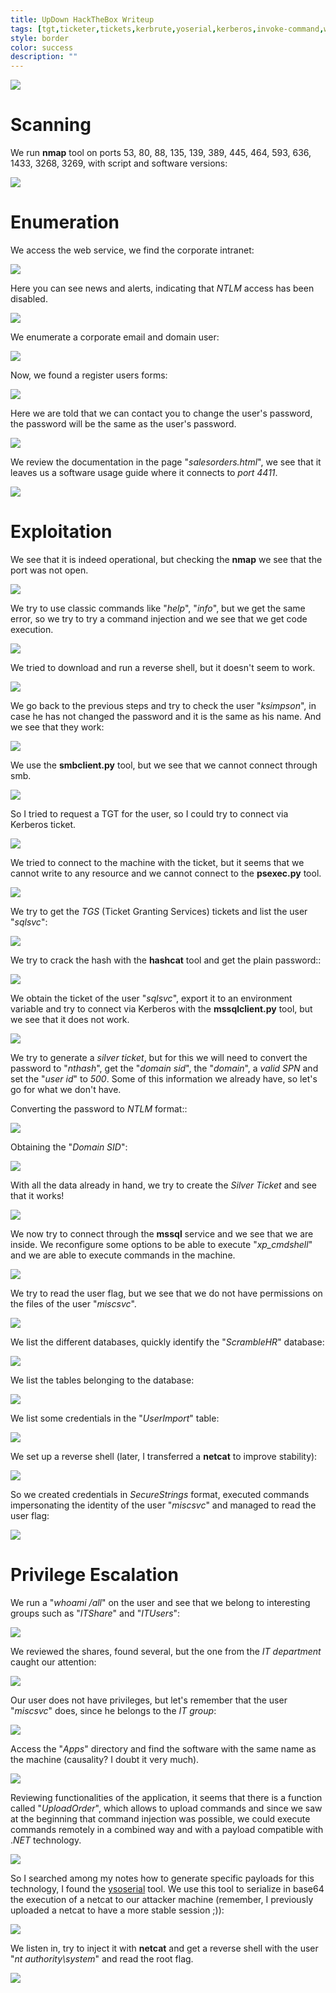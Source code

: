 ```yaml
---
title: UpDown HackTheBox Writeup
tags: [tgt,ticketer,tickets,kerbrute,yoserial,kerberos,invoke-command,windows,mssql-client,serialization,writeup,hackthebox,psexec,silver-ticket,command-injection,mssql]
style: border
color: success
description: ""
---
```


[![](https://blogger.googleusercontent.com/img/a/AVvXsEgPbcK1vhyX_GGTpGHFFWgCpeMPHhxwEZT8Jy5S6GzU3aadonr6cgi20dfUQepcIToP57nXXSzd8Gsm9T2HUJgM91CMDz-Lrs2c42th5X7D-jMVu8DYftKg6jwu7KF_qzkFpgET9z-7QSR3DgaXurRnhf4xEZJQ8_JpuOWDxBIBxT82oGSCyKodLfh1jA=w640-h483)](https://blogger.googleusercontent.com/img/a/AVvXsEgPbcK1vhyX_GGTpGHFFWgCpeMPHhxwEZT8Jy5S6GzU3aadonr6cgi20dfUQepcIToP57nXXSzd8Gsm9T2HUJgM91CMDz-Lrs2c42th5X7D-jMVu8DYftKg6jwu7KF_qzkFpgET9z-7QSR3DgaXurRnhf4xEZJQ8_JpuOWDxBIBxT82oGSCyKodLfh1jA)

  

Scanning
========

We run **nmap** tool on ports 53, 80, 88, 135, 139, 389, 445, 464, 593, 636, 1433, 3268, 3269, with script and software versions:

[![](https://blogger.googleusercontent.com/img/a/AVvXsEiVYgUraz700E5sjebLmZkmRP29gWg0yoaBufzg2TzkblTTBAD-Bn9VAYBCMEwVUjsu_5psF0oWmvEkwqzHvS0P8zz4Hh6yF9din_vEP-z97wuescowIe7VT9qgtXgiNTUBegKSoA3dNo9tPSIHh6awNk49UK5n5dzL3SVrg9Vei-stzjzmgs6RLAdkeg=w613-h640)](https://blogger.googleusercontent.com/img/a/AVvXsEiVYgUraz700E5sjebLmZkmRP29gWg0yoaBufzg2TzkblTTBAD-Bn9VAYBCMEwVUjsu_5psF0oWmvEkwqzHvS0P8zz4Hh6yF9din_vEP-z97wuescowIe7VT9qgtXgiNTUBegKSoA3dNo9tPSIHh6awNk49UK5n5dzL3SVrg9Vei-stzjzmgs6RLAdkeg)

  

Enumeration
===========

We access the web service, we find the corporate intranet:

[![](https://blogger.googleusercontent.com/img/a/AVvXsEhTqw81LPHEOSWh23StKojYX4va9h_MGxDx7PC-oJ5CUVIf0irG0s02_KNRWqIcaONYSaGNjoFlIWwvJbd_2DGieA0ew7QLE5xTwj7UfBz-2AKsrpbQNRFttpo1Q6bFa16xSlaFjhpldgzxbtcjvDw1dozrVdcAtBPN-eaf8kPvBM81sjS-RM13rIqkUQ=w640-h600)](https://blogger.googleusercontent.com/img/a/AVvXsEhTqw81LPHEOSWh23StKojYX4va9h_MGxDx7PC-oJ5CUVIf0irG0s02_KNRWqIcaONYSaGNjoFlIWwvJbd_2DGieA0ew7QLE5xTwj7UfBz-2AKsrpbQNRFttpo1Q6bFa16xSlaFjhpldgzxbtcjvDw1dozrVdcAtBPN-eaf8kPvBM81sjS-RM13rIqkUQ)

  
Here you can see news and alerts, indicating that _NTLM_ access has been disabled.

[![](https://blogger.googleusercontent.com/img/a/AVvXsEgggknLRaeCZnkepl_OSMWXTInuXcGxBwTkdbfQNo8QwahHB56RR0gnOtlzMATrGoPmkEAMqFKK906hHL9BUf-yXqi5Dp8rGXRANNNGOMJRSLKHYRlY6r_6N29Mzy2-5zxGZGA6v9QA7K9_HPq3cqDHxg2ooUJQZUCdB4aFYrk0xoKJtIzjcVbM_50R_Q=w640-h614)](https://blogger.googleusercontent.com/img/a/AVvXsEgggknLRaeCZnkepl_OSMWXTInuXcGxBwTkdbfQNo8QwahHB56RR0gnOtlzMATrGoPmkEAMqFKK906hHL9BUf-yXqi5Dp8rGXRANNNGOMJRSLKHYRlY6r_6N29Mzy2-5zxGZGA6v9QA7K9_HPq3cqDHxg2ooUJQZUCdB4aFYrk0xoKJtIzjcVbM_50R_Q)

  

We enumerate a corporate email and domain user:  
  

[![](https://blogger.googleusercontent.com/img/a/AVvXsEgXcS56vR_0wjnh6ATBfuiX8Kag6w1asKc2hUzIl3o06jKtB-7vxfBkdrHFrdWWvwjgSI5T-Q8tg5O66sqtNYyDMxuDBVlZmiASB0Y1uCCgI8Ql1qCXK0y7M4s6jqkHtsSdgq165duPxhHEQ5ShUZgyaQPOCvabxyg-AXNLm0jkcYiTB3g7pPgWm3yeew=w600-h640)](https://blogger.googleusercontent.com/img/a/AVvXsEgXcS56vR_0wjnh6ATBfuiX8Kag6w1asKc2hUzIl3o06jKtB-7vxfBkdrHFrdWWvwjgSI5T-Q8tg5O66sqtNYyDMxuDBVlZmiASB0Y1uCCgI8Ql1qCXK0y7M4s6jqkHtsSdgq165duPxhHEQ5ShUZgyaQPOCvabxyg-AXNLm0jkcYiTB3g7pPgWm3yeew)

  

Now, we found a register users forms:

[![](https://blogger.googleusercontent.com/img/a/AVvXsEiYk1DdCFfOB5WUtv6tfgkFkmwENjq8TlgdUtK76F68EWvSdgWR5KieSGkGncSFpI4CmqVW04pD2gt2yCy__D1wKFAiDCdwFp1gx_-IXvez7Lb6Xq5yJfEarFy0yeVu1j78SHo4jEGqB-EfsRebH-6EhiQHl9ImhOenM_QClASx3iZTWFZi2SKIGHDBZg=w515-h640)](https://blogger.googleusercontent.com/img/a/AVvXsEiYk1DdCFfOB5WUtv6tfgkFkmwENjq8TlgdUtK76F68EWvSdgWR5KieSGkGncSFpI4CmqVW04pD2gt2yCy__D1wKFAiDCdwFp1gx_-IXvez7Lb6Xq5yJfEarFy0yeVu1j78SHo4jEGqB-EfsRebH-6EhiQHl9ImhOenM_QClASx3iZTWFZi2SKIGHDBZg)

  

Here we are told that we can contact you to change the user's password, the password will be the same as the user's password.

  

[![](https://blogger.googleusercontent.com/img/a/AVvXsEhDS7pIsdF4LsWFljBQO8QGmozRkQ9n8cIvCGF6edIVsBvxpQCim_fWis1h2P58eievMvdYdHrQeqdxsfOhYhNd2GwZmWb_ZcAkEwyNvPotJvPXfv-xhBJOCMs7ijA2bHcZRyE8CpGmemgb9D-5URmbxCljopsQ-4uOJqn6KueRKYdscZOCcYX6Bb9Tag=w640-h332)](https://blogger.googleusercontent.com/img/a/AVvXsEhDS7pIsdF4LsWFljBQO8QGmozRkQ9n8cIvCGF6edIVsBvxpQCim_fWis1h2P58eievMvdYdHrQeqdxsfOhYhNd2GwZmWb_ZcAkEwyNvPotJvPXfv-xhBJOCMs7ijA2bHcZRyE8CpGmemgb9D-5URmbxCljopsQ-4uOJqn6KueRKYdscZOCcYX6Bb9Tag)

  
We review the documentation in the page "_salesorders.html_", we see that it leaves us a software usage guide where it connects to _port 4411_.

[![](https://blogger.googleusercontent.com/img/a/AVvXsEi_lU5oZWHbP3Cv3XzERovWcLUcoFMrGHuzbJJ2eGXEPvxB5nmS_JgQPGMYE3KT7inbmLhOfvcRSs2q8YlXbeWz6Tjqnso__1LgmXWCLboHjFmtgcCZNYnM_esDS2JzYefyot_WywWOMfdNyZn7yv7rAux9dxJcjjv28QKY4svvtXkTlRd_Yby59ppeQA=w493-h640)](https://blogger.googleusercontent.com/img/a/AVvXsEi_lU5oZWHbP3Cv3XzERovWcLUcoFMrGHuzbJJ2eGXEPvxB5nmS_JgQPGMYE3KT7inbmLhOfvcRSs2q8YlXbeWz6Tjqnso__1LgmXWCLboHjFmtgcCZNYnM_esDS2JzYefyot_WywWOMfdNyZn7yv7rAux9dxJcjjv28QKY4svvtXkTlRd_Yby59ppeQA)

  

Exploitation
============

We see that it is indeed operational, but checking the **nmap** we see that the port was not open.

[![](https://blogger.googleusercontent.com/img/a/AVvXsEhTYYK-Q5Yyp0GalJIC--8P6hBTm1FPtWmfJMJnaGHzaaeviR4CV4kDUmRlIoldkMuYqpTrKpKzKU68cRnUNAtDoYYI702c6ysfU16j63uLtvs2c7teshhwIAE77cIMAHNzS3b5Epkl5ESyOH-HW25eFH4yZJsTHkYvbR21CB2c6AN5g6YjmvPe-6RHtA=w400-h198)](https://blogger.googleusercontent.com/img/a/AVvXsEhTYYK-Q5Yyp0GalJIC--8P6hBTm1FPtWmfJMJnaGHzaaeviR4CV4kDUmRlIoldkMuYqpTrKpKzKU68cRnUNAtDoYYI702c6ysfU16j63uLtvs2c7teshhwIAE77cIMAHNzS3b5Epkl5ESyOH-HW25eFH4yZJsTHkYvbR21CB2c6AN5g6YjmvPe-6RHtA)

  

We try to use classic commands like "_help_", "_info_", but we get the same error, so we try to try a command injection and we see that we get code execution.

  

[![](https://blogger.googleusercontent.com/img/a/AVvXsEj53-8OBWpxFlBZrigISwM8uO0TktAc-3ur0INFyZOWpW4Nvx-ncERhX3Y1NRk2SCHCPKHLdRRAAv5zzHntefxripe_vhIYBeaDaPgaBQibjon7u1JldoV9rveFekbb_UXksjUdfI64zcsV1e7DteEHmRf0UtQvqtbh0QsAl2Oyr9TFZlwzALhWFvlIVQ=w640-h248)](https://blogger.googleusercontent.com/img/a/AVvXsEj53-8OBWpxFlBZrigISwM8uO0TktAc-3ur0INFyZOWpW4Nvx-ncERhX3Y1NRk2SCHCPKHLdRRAAv5zzHntefxripe_vhIYBeaDaPgaBQibjon7u1JldoV9rveFekbb_UXksjUdfI64zcsV1e7DteEHmRf0UtQvqtbh0QsAl2Oyr9TFZlwzALhWFvlIVQ)

  

We tried to download and run a reverse shell, but it doesn't seem to work. 

  

[![](https://blogger.googleusercontent.com/img/a/AVvXsEga_TRsBFVd8OBSWo33vmBFzbSw7HQS40M4HxBwP-xqqceXfrhBN0nUfbS4jcAj36dF4NKy_Pg4G7tsSgTDxBftd7Rc2KtFJd-tDdFFZH8rigY2MmFOfI1FXU4glERtARE2Tw5RdXUx6vV4zC4Vg2eDgkPSMZqH-eI7AWvvmZb1qKrcTX6pu4Qa7ouvqw=w608-h640)](https://blogger.googleusercontent.com/img/a/AVvXsEga_TRsBFVd8OBSWo33vmBFzbSw7HQS40M4HxBwP-xqqceXfrhBN0nUfbS4jcAj36dF4NKy_Pg4G7tsSgTDxBftd7Rc2KtFJd-tDdFFZH8rigY2MmFOfI1FXU4glERtARE2Tw5RdXUx6vV4zC4Vg2eDgkPSMZqH-eI7AWvvmZb1qKrcTX6pu4Qa7ouvqw)

  

We go back to the previous steps and try to check the user "_ksimpson_", in case he has not changed the password and it is the same as his name. And we see that they work:

  

[![](https://blogger.googleusercontent.com/img/a/AVvXsEjtHQBYn4Fwe8aDKiIv5ASXuN7ZvpEeyQ5mbH8DMdf-qVEXj1gwlYUZX7bGx5r9gyWsH-APLMCOHCH-s9B1HhOqJqmNybMctZzl_0F7NxKclzj_pnTqb8x2Gjl3W1YbtHBYilGt8Fo0WyIQhdga-SuVKIlG5IsKB80Teuwpk1YaT0NNdGy34eviYF9erw=w640-h250)](https://blogger.googleusercontent.com/img/a/AVvXsEjtHQBYn4Fwe8aDKiIv5ASXuN7ZvpEeyQ5mbH8DMdf-qVEXj1gwlYUZX7bGx5r9gyWsH-APLMCOHCH-s9B1HhOqJqmNybMctZzl_0F7NxKclzj_pnTqb8x2Gjl3W1YbtHBYilGt8Fo0WyIQhdga-SuVKIlG5IsKB80Teuwpk1YaT0NNdGy34eviYF9erw)

  
We use the **smbclient.py** tool, but we see that we cannot connect through smb.

[![](https://blogger.googleusercontent.com/img/a/AVvXsEhbTTY_G-F5Pq3uIBbu9wbUm8yQHA1BVJ0cIpyXHs8e2I1OdUf9JPLaZ-z73QF76F1WGCcWmA3bDYYipTZTyWpeG5aAmsVWa7TkYcJQpgpnMnVUEAE3xp5B-bqDV6kqQeXi7sQA0Fe-IMKF9TCknuxHlWFEx69N2fvWgJbLE_VfLB1olmItruHv5-gj3Q=w640-h108)](https://blogger.googleusercontent.com/img/a/AVvXsEhbTTY_G-F5Pq3uIBbu9wbUm8yQHA1BVJ0cIpyXHs8e2I1OdUf9JPLaZ-z73QF76F1WGCcWmA3bDYYipTZTyWpeG5aAmsVWa7TkYcJQpgpnMnVUEAE3xp5B-bqDV6kqQeXi7sQA0Fe-IMKF9TCknuxHlWFEx69N2fvWgJbLE_VfLB1olmItruHv5-gj3Q)

  
So I tried to request a TGT for the user, so I could try to connect via Kerberos ticket.

[![](https://blogger.googleusercontent.com/img/a/AVvXsEh2ToTnyi98Napnmo26whgyOPhQc3Q6SWNCQ1nYhbcIOGRgQzJdJ_eCwIhXHH2T6imYbmWlvObJD3Ve_aAikPMwU8UwcQ0kzXXh0oLx0h6CKB5_opJiYj6A4nOhSrsNI79vdwK9ttI2X4Sn7TG-ErQjybcaVARRW0iNLF-XD9aFe6Tcy5iCSdxOYF_uZg=w640-h138)](https://blogger.googleusercontent.com/img/a/AVvXsEh2ToTnyi98Napnmo26whgyOPhQc3Q6SWNCQ1nYhbcIOGRgQzJdJ_eCwIhXHH2T6imYbmWlvObJD3Ve_aAikPMwU8UwcQ0kzXXh0oLx0h6CKB5_opJiYj6A4nOhSrsNI79vdwK9ttI2X4Sn7TG-ErQjybcaVARRW0iNLF-XD9aFe6Tcy5iCSdxOYF_uZg)

  
We tried to connect to the machine with the ticket, but it seems that we cannot write to any resource and we cannot connect to the **psexec.py** tool.

[![](https://blogger.googleusercontent.com/img/a/AVvXsEix_-tj93LSjI1iyzDL7LNW_dRIhOVZ_KE5ZU4PrqHAqiHAqrC_KeRkv_oBh3x_HGiVwWvydPXRkRus0pKAd-qDpGXAHd3QKg3xCc7jbWoZhLc3uTtKD-ZBhkOqwycy2xDbQZiRYej3ljHZjYpOccOUqdn7rO1WIYuKo44YEIgqV7lqed3SLkQM9bmeUA=w640-h172)](https://blogger.googleusercontent.com/img/a/AVvXsEix_-tj93LSjI1iyzDL7LNW_dRIhOVZ_KE5ZU4PrqHAqiHAqrC_KeRkv_oBh3x_HGiVwWvydPXRkRus0pKAd-qDpGXAHd3QKg3xCc7jbWoZhLc3uTtKD-ZBhkOqwycy2xDbQZiRYej3ljHZjYpOccOUqdn7rO1WIYuKo44YEIgqV7lqed3SLkQM9bmeUA)

We try to get the _TGS_ (Ticket Granting Services) tickets and list the user "_sqlsvc_":

[![](https://blogger.googleusercontent.com/img/a/AVvXsEg3Yuxvftkh6Epznvota8ymQ7vDNuhc_bFzJ1IidF40kAAjbmx-l0kVQndIMIbKZMET2P2Ar0BvsSvG3Ux4LohY598M11Rcr5Rz-T91JYaPBhELsn3AlTqcgMkcI-mOT0K-BR50YTGvmT2TNny9ltFBKTl05llk30IecusWjFJvVvYMuBYtcIi57MSaGw=w640-h324)](https://blogger.googleusercontent.com/img/a/AVvXsEg3Yuxvftkh6Epznvota8ymQ7vDNuhc_bFzJ1IidF40kAAjbmx-l0kVQndIMIbKZMET2P2Ar0BvsSvG3Ux4LohY598M11Rcr5Rz-T91JYaPBhELsn3AlTqcgMkcI-mOT0K-BR50YTGvmT2TNny9ltFBKTl05llk30IecusWjFJvVvYMuBYtcIi57MSaGw)

  

We try to crack the hash with the **hashcat** tool and get the plain password::

  

[![](https://blogger.googleusercontent.com/img/a/AVvXsEhnpepl7pSEaM-O5SoRrM8Vj9iMylJX7noviWYH5Zfo_EydU8ER8W9bJ3z2-5LEwOEUJThNKqbfp3fILMJVsLNsovzhkv2lF9yS2eAKE0MYauACyU10jy7iwLpxjqp-RT-sDgKZQjWDaYkvusDQX-41IuYogpOclqmAw8e1AAAsGgtdnfs-3h8ZEbTfwA=w640-h324)](https://blogger.googleusercontent.com/img/a/AVvXsEhnpepl7pSEaM-O5SoRrM8Vj9iMylJX7noviWYH5Zfo_EydU8ER8W9bJ3z2-5LEwOEUJThNKqbfp3fILMJVsLNsovzhkv2lF9yS2eAKE0MYauACyU10jy7iwLpxjqp-RT-sDgKZQjWDaYkvusDQX-41IuYogpOclqmAw8e1AAAsGgtdnfs-3h8ZEbTfwA)

  

We obtain the ticket of the user "_sqlsvc_", export it to an environment variable and try to connect via Kerberos with the **mssqlclient.py** tool, but we see that it does not work.

  

[![](https://blogger.googleusercontent.com/img/a/AVvXsEjOeqAAzVgivb9eoGjZaALMvI_CI0FsjNYDhL-D384gT-V-pCyn1yeABDJ0IQj2l5F-CUy2gTlsaai02WjHPF38Ol_zzpVS3bQuUl9zgwoo9_nQ_o2-TcWzSDsf0QxsFb1Eyb4TKokH2nJBP_DYerTRtNQec1Zuu9TW_cqwbtRvfqqWPcvD1ewjimz8nw=w640-h164)](https://blogger.googleusercontent.com/img/a/AVvXsEjOeqAAzVgivb9eoGjZaALMvI_CI0FsjNYDhL-D384gT-V-pCyn1yeABDJ0IQj2l5F-CUy2gTlsaai02WjHPF38Ol_zzpVS3bQuUl9zgwoo9_nQ_o2-TcWzSDsf0QxsFb1Eyb4TKokH2nJBP_DYerTRtNQec1Zuu9TW_cqwbtRvfqqWPcvD1ewjimz8nw)

  

We try to generate a _silver ticket_, but for this we will need to convert the password to "_nthash_", get the "_domain sid_", the "_domain_", a _valid SPN_ and set the "_user id_" to _500_. Some of this information we already have, so let's go for what we don't have.

  

Converting the password to _NTLM_ format::

  

[![](https://blogger.googleusercontent.com/img/a/AVvXsEikfmGBCu74TP31vZaoNx1TI8sxBH3cEWyyZlSGIz4sOV-p9dVGb6p_vAiREtXR4Hx0EchJbyDU55E-mA3cOMZPclW_SbgF4lvlmz0H9E9m_557k2PlDPW47R2a14nI-OszBUeBGXG9LsBIiEr8jRX-vGA0OaVEQhH5DNV1Fek-9fyBZXBx8JrD3hs-QQ=w640-h280)](https://blogger.googleusercontent.com/img/a/AVvXsEikfmGBCu74TP31vZaoNx1TI8sxBH3cEWyyZlSGIz4sOV-p9dVGb6p_vAiREtXR4Hx0EchJbyDU55E-mA3cOMZPclW_SbgF4lvlmz0H9E9m_557k2PlDPW47R2a14nI-OszBUeBGXG9LsBIiEr8jRX-vGA0OaVEQhH5DNV1Fek-9fyBZXBx8JrD3hs-QQ)

  

Obtaining the "_Domain SID_":

  

[![](https://blogger.googleusercontent.com/img/a/AVvXsEiMWokyhuQ-NOh1Oe8tHS0YS3AIMteAh4h21QgQGxOPqHAdBP1FP8onDLW9Dc-vHxA9I0xMaxAB9hAXHLUfZuLSC_6kg1DrkTyt4cTE71QNqHiTQtktaVAFE9TvY7ldQGKJXMRHr3jWyX2QnuJ1N2xEv592eBSbi9hmbeuAeoK1bq3CkwODB8c9LlgyyA=w640-h70)](https://blogger.googleusercontent.com/img/a/AVvXsEiMWokyhuQ-NOh1Oe8tHS0YS3AIMteAh4h21QgQGxOPqHAdBP1FP8onDLW9Dc-vHxA9I0xMaxAB9hAXHLUfZuLSC_6kg1DrkTyt4cTE71QNqHiTQtktaVAFE9TvY7ldQGKJXMRHr3jWyX2QnuJ1N2xEv592eBSbi9hmbeuAeoK1bq3CkwODB8c9LlgyyA)

  
With all the data already in hand, we try to create the _Silver Ticket_ and see that it works!

  

[![](https://blogger.googleusercontent.com/img/a/AVvXsEhDmIX11wfHSr5VLq22TXsdXqXlgsQkyuU-lkPMNEa7iBJgowBl_MH-2otZGqcKnHeJl1fn0kS7Q9grlp5tkwAKqLYYTuKfTdCWBHx4m1-z2pW85russAXnqvBjijQLzMNazpbJQNUBQ1yyCcL6DmH5JAfu4wgXJGI3Ncc7hXmQW-V05FyLntT4kO1yCA=w640-h204)](https://blogger.googleusercontent.com/img/a/AVvXsEhDmIX11wfHSr5VLq22TXsdXqXlgsQkyuU-lkPMNEa7iBJgowBl_MH-2otZGqcKnHeJl1fn0kS7Q9grlp5tkwAKqLYYTuKfTdCWBHx4m1-z2pW85russAXnqvBjijQLzMNazpbJQNUBQ1yyCcL6DmH5JAfu4wgXJGI3Ncc7hXmQW-V05FyLntT4kO1yCA)

  
We now try to connect through the **mssql** service and we see that we are inside. We reconfigure some options to be able to execute "_xp\_cmdshell_" and we are able to execute commands in the machine.

  

[![](https://blogger.googleusercontent.com/img/a/AVvXsEi125FXRHw76Z_4sCC6BQ5S8e8k96AhzaB_p0PJpe4l0RYCP6K55TpRAWVrvv1qb1QFlCkU99xfWFnMI0dIuoXK9s7eYcAB-kVC9FeYKOrwKVgopk-fSiRU-pymk3-mJvQrNWOBlBSLibgrz4C6uUNwCX3JDy6dsuNudG5VD6N-h0kq8ooWXVU454cL9g=w640-h444)](https://blogger.googleusercontent.com/img/a/AVvXsEi125FXRHw76Z_4sCC6BQ5S8e8k96AhzaB_p0PJpe4l0RYCP6K55TpRAWVrvv1qb1QFlCkU99xfWFnMI0dIuoXK9s7eYcAB-kVC9FeYKOrwKVgopk-fSiRU-pymk3-mJvQrNWOBlBSLibgrz4C6uUNwCX3JDy6dsuNudG5VD6N-h0kq8ooWXVU454cL9g)

  
We try to read the user flag, but we see that we do not have permissions on the files of the user "_miscsvc_".

  

[![](https://blogger.googleusercontent.com/img/a/AVvXsEiWuU-wQMXWrgACyRwT60rzz0SxHS4nLVS5f35wq2gzNrQJ3A-9Z04qLpSbzyT-mGyH1dGmFq0NgzAo9uvYXRjPjfqRyc1azpJohS93wb-udKXfySQRHZRM5QCjs4sHRDeekETKFsnNJIOb19n0l3TlMiC_J3LqRcysactwOrb4QzRYpfHLYBPDKEVY5g=w400-h337)](https://blogger.googleusercontent.com/img/a/AVvXsEiWuU-wQMXWrgACyRwT60rzz0SxHS4nLVS5f35wq2gzNrQJ3A-9Z04qLpSbzyT-mGyH1dGmFq0NgzAo9uvYXRjPjfqRyc1azpJohS93wb-udKXfySQRHZRM5QCjs4sHRDeekETKFsnNJIOb19n0l3TlMiC_J3LqRcysactwOrb4QzRYpfHLYBPDKEVY5g)

  
We list the different databases, quickly identify the "_ScrambleHR_" database:

  

[![](https://blogger.googleusercontent.com/img/a/AVvXsEgPclq-cYa0cWJTun2bxL7NCCR6J22-di7ROq0xGfZLpUN7aH9JM-PNCozgX5JujHozSAwQ9_r2DFxBx16etAa5PVuI7XN4DnJBNPJlPFRueE74MSvpWJ4hTzBB3jSny1vYkVJoSOTy8QcexenFbhRzmtCWM6-XlsCfB-evD_g8s5UWSRu9x11v9GGwrA=w358-h400)](https://blogger.googleusercontent.com/img/a/AVvXsEgPclq-cYa0cWJTun2bxL7NCCR6J22-di7ROq0xGfZLpUN7aH9JM-PNCozgX5JujHozSAwQ9_r2DFxBx16etAa5PVuI7XN4DnJBNPJlPFRueE74MSvpWJ4hTzBB3jSny1vYkVJoSOTy8QcexenFbhRzmtCWM6-XlsCfB-evD_g8s5UWSRu9x11v9GGwrA)

  
  

We list the tables belonging to the database:

  

[![](https://blogger.googleusercontent.com/img/a/AVvXsEisTGxHasyoWGRCsivanMZtcYkjgw6DP-udcca6O-hGeT8DjPeOKA22PeE8UnMiFbGaxZKeyEwXXvRCLuPbCGWEj2-0wJ3OsTb1wI-CwesOwFpPHZ2bMHYEj4_IUugrjRrwiKd509_GlWosTaJ0jcJFV7sy0iC2bpIIteV5Oh7Z0wdKYwDfe9eFI6vfDQ=w400-h243)](https://blogger.googleusercontent.com/img/a/AVvXsEisTGxHasyoWGRCsivanMZtcYkjgw6DP-udcca6O-hGeT8DjPeOKA22PeE8UnMiFbGaxZKeyEwXXvRCLuPbCGWEj2-0wJ3OsTb1wI-CwesOwFpPHZ2bMHYEj4_IUugrjRrwiKd509_GlWosTaJ0jcJFV7sy0iC2bpIIteV5Oh7Z0wdKYwDfe9eFI6vfDQ)

  

We list some credentials in the "_UserImport_" table:

  

[![](https://blogger.googleusercontent.com/img/a/AVvXsEisi6JK-MNgAWLkNqly5p-m0ZwUrBpSUqbok8dJMNXpp8_CazE_qGQoQuGA-Sm0NGsIWi_dSv0IIBtLl6-mbT4h1xH5w0qjvMyi9Cr24jUEmQmHYdtW9OL_1uzcwytkVcvT7OmlJ_GbMZP4hmVMqBzmP7SYE76cVkPGu_2Qro3OOc6T-eU9fJuS3FRT8A=w640-h98)](https://blogger.googleusercontent.com/img/a/AVvXsEisi6JK-MNgAWLkNqly5p-m0ZwUrBpSUqbok8dJMNXpp8_CazE_qGQoQuGA-Sm0NGsIWi_dSv0IIBtLl6-mbT4h1xH5w0qjvMyi9Cr24jUEmQmHYdtW9OL_1uzcwytkVcvT7OmlJ_GbMZP4hmVMqBzmP7SYE76cVkPGu_2Qro3OOc6T-eU9fJuS3FRT8A)

  
We set up a reverse shell (later, I transferred a **netcat** to improve stability):

  

[![](https://blogger.googleusercontent.com/img/a/AVvXsEhnzzpMuXvkhYoxsCoRLgHh0-H4eUjXTGBB6WEV9ST1lH25hFGj9ID4WXesuDgHfmIhZQ52TLBnEFes1VuLYNJmDobHT3Jd9jxUmvrS6WN-gGNZlYvQNQeo6z9UJjS6cTAYC4TRTTlnwyt4qpaupiYEk0BGTFbHb_hq0JyuiI-8i4lq7XNBHkT3XkXF9g=w640-h112)](https://blogger.googleusercontent.com/img/a/AVvXsEhnzzpMuXvkhYoxsCoRLgHh0-H4eUjXTGBB6WEV9ST1lH25hFGj9ID4WXesuDgHfmIhZQ52TLBnEFes1VuLYNJmDobHT3Jd9jxUmvrS6WN-gGNZlYvQNQeo6z9UJjS6cTAYC4TRTTlnwyt4qpaupiYEk0BGTFbHb_hq0JyuiI-8i4lq7XNBHkT3XkXF9g)

  

So we created credentials in _SecureStrings_ format, executed commands impersonating the identity of the user "_miscsvc_" and managed to read the user flag:

  

[![](https://blogger.googleusercontent.com/img/a/AVvXsEgp2QDauMIeYLNUpVjll4nASRxrfPjWkofR7U0Fp04wa8Ut6b3Tx8IdMUt2WK4EFCrsILeVyJVtqslnnr2jMrFgRMVVsccrcg9IS1UGcOozZF8r-EXdJICaBrZnez0XUwhpM6UVpFXC7kWK71eMFrVc4hTL_jimqtZBV--uIFQDIKA4aWxX0inQbII-zw=w640-h128)](https://blogger.googleusercontent.com/img/a/AVvXsEgp2QDauMIeYLNUpVjll4nASRxrfPjWkofR7U0Fp04wa8Ut6b3Tx8IdMUt2WK4EFCrsILeVyJVtqslnnr2jMrFgRMVVsccrcg9IS1UGcOozZF8r-EXdJICaBrZnez0XUwhpM6UVpFXC7kWK71eMFrVc4hTL_jimqtZBV--uIFQDIKA4aWxX0inQbII-zw)

  

Privilege Escalation
====================

We run a "_whoami /all_" on the user and see that we belong to interesting groups such as "_ITShare_" and "_ITUsers_":

  

[![](https://blogger.googleusercontent.com/img/a/AVvXsEhJjaeAwI1rC1go5JsE98z_zkqw21FbgJh-Fs8bHidvCFPEBEdbIhoZ7fXlSYtSJBpDnxWqYSDw5SwoOH6ldxbecKUDxhXMkK3c9MQ0vYVveCecOvlruWSWL6258J-S0O4wgH7Rj20wGt67lt-qFq_f_Xmcv45WW-ixBSjRQU5B6a4Q0RJOyDOW19h-rw=w637-h640)](https://blogger.googleusercontent.com/img/a/AVvXsEhJjaeAwI1rC1go5JsE98z_zkqw21FbgJh-Fs8bHidvCFPEBEdbIhoZ7fXlSYtSJBpDnxWqYSDw5SwoOH6ldxbecKUDxhXMkK3c9MQ0vYVveCecOvlruWSWL6258J-S0O4wgH7Rj20wGt67lt-qFq_f_Xmcv45WW-ixBSjRQU5B6a4Q0RJOyDOW19h-rw)

  

We reviewed the shares, found several, but the one from the _IT department_ caught our attention:

  

[![](https://blogger.googleusercontent.com/img/a/AVvXsEjs4vKvhxXTxFFJNv8iJgVppOPX5VTlHbPN8K4X4XD3pvcBww82JPEK8dgyT04257GJ3iUG2Ey1WLEvZFSqArHu47j7j2OAus0BBJMgVgmPfDDZuL15xvKGoBt5952d8A9OrHo7ex53t43_C4NSn5S9MyhzQG5qy0RIBGqjHxDvGc74h3r4EA3sGiEGGg=w400-h216)](https://blogger.googleusercontent.com/img/a/AVvXsEjs4vKvhxXTxFFJNv8iJgVppOPX5VTlHbPN8K4X4XD3pvcBww82JPEK8dgyT04257GJ3iUG2Ey1WLEvZFSqArHu47j7j2OAus0BBJMgVgmPfDDZuL15xvKGoBt5952d8A9OrHo7ex53t43_C4NSn5S9MyhzQG5qy0RIBGqjHxDvGc74h3r4EA3sGiEGGg)

  
Our user does not have privileges, but let's remember that the user "_miscsvc_" does, since he belongs to the _IT group_:

  

[![](https://blogger.googleusercontent.com/img/a/AVvXsEhtpqjdLaFzHfdfW5OEpowWVDPs8IfV7b2CQb3O5SGzs1HV6E2GAnqg8-DP05fiA3fbyhbZ-Rq90KiPGSAsZ7VWGukwyAIHr8ahYxrBPY4g4jJXab1iymjlf-I-Ap64y8MsVSTbgIriHnvtY_zz6JrmS21ko4SSMwvzcLjebI-yUzkX-s6KKrosmt_dLQ=w640-h213)](https://blogger.googleusercontent.com/img/a/AVvXsEhtpqjdLaFzHfdfW5OEpowWVDPs8IfV7b2CQb3O5SGzs1HV6E2GAnqg8-DP05fiA3fbyhbZ-Rq90KiPGSAsZ7VWGukwyAIHr8ahYxrBPY4g4jJXab1iymjlf-I-Ap64y8MsVSTbgIriHnvtY_zz6JrmS21ko4SSMwvzcLjebI-yUzkX-s6KKrosmt_dLQ)

  

Access the "_Apps_" directory and find the software with the same name as the machine (causality? I doubt it very much).

  

[![](https://blogger.googleusercontent.com/img/a/AVvXsEgCaAjrHBa9Y6-eaUCloRs0tZYG08G9OWgsibsuJoBwVTRnsdvatgvKkbF8iw_wUTi8UqyQmx3Aks0KW0zt6hKuNpLuPi9xGDDyeu48fKkCfl5TuShMdhynXjwQ2vb0BuPCLMpvEjjHdJkvRzDPqfOaz9XgQDPMCKOqUx2I2hMeIgMeSL5hIwA3LTzHfQ=w640-h184)](https://blogger.googleusercontent.com/img/a/AVvXsEgCaAjrHBa9Y6-eaUCloRs0tZYG08G9OWgsibsuJoBwVTRnsdvatgvKkbF8iw_wUTi8UqyQmx3Aks0KW0zt6hKuNpLuPi9xGDDyeu48fKkCfl5TuShMdhynXjwQ2vb0BuPCLMpvEjjHdJkvRzDPqfOaz9XgQDPMCKOqUx2I2hMeIgMeSL5hIwA3LTzHfQ)

  
Reviewing functionalities of the application, it seems that there is a function called "_UploadOrder_", which allows to upload commands and since we saw at the beginning that command injection was possible, we could execute commands remotely in a combined way and with a payload compatible with ._NET_ technology. 

  

[![](https://blogger.googleusercontent.com/img/a/AVvXsEgIDMqn1fRFxDNxhGilz9nd74jCdoQQkV-NLKQQuYnhFLFOIL5AkF5KcgL8UzUVdZNx6j5xonF6WfpgefgbYYkBg838J-nY41Zzh-Zr3sW2YtO0KLyDzcuZYLOY-qr7TVF6fFLL9FZmCNRlGY2JGRr6wW4Js5tsbBssiHJRnBrPSOnNzJA2pr5rMRmAug=w640-h272)](https://blogger.googleusercontent.com/img/a/AVvXsEgIDMqn1fRFxDNxhGilz9nd74jCdoQQkV-NLKQQuYnhFLFOIL5AkF5KcgL8UzUVdZNx6j5xonF6WfpgefgbYYkBg838J-nY41Zzh-Zr3sW2YtO0KLyDzcuZYLOY-qr7TVF6fFLL9FZmCNRlGY2JGRr6wW4Js5tsbBssiHJRnBrPSOnNzJA2pr5rMRmAug)

  

So I searched among my notes how to generate specific payloads for this technology, I found the [ysoserial](https://github.com/pwntester/ysoserial.net) tool. We use this tool to serialize in base64 the execution of a netcat to our attacker machine (remember, I previously uploaded a netcat to have a more stable session ;)):

  

[![](https://blogger.googleusercontent.com/img/a/AVvXsEhnaowQZ5y2uvVGjCYiG3bvuxIf8M_-61Ygl7TJkehfqWiRhhtN3pTxbZRoXKWquDQLCZ27jmr3VoVD-XOD-mUCKGl0cOGG48x7PRrs96p53xLhYJqtqcTJpt4ieSBInuHhqx3lNVIBgi-Qd8SUg80TIld7dHLcDJyIxGHZscGR5w96wUmpTvZ0aV9gcQ=w640-h142)](https://blogger.googleusercontent.com/img/a/AVvXsEhnaowQZ5y2uvVGjCYiG3bvuxIf8M_-61Ygl7TJkehfqWiRhhtN3pTxbZRoXKWquDQLCZ27jmr3VoVD-XOD-mUCKGl0cOGG48x7PRrs96p53xLhYJqtqcTJpt4ieSBInuHhqx3lNVIBgi-Qd8SUg80TIld7dHLcDJyIxGHZscGR5w96wUmpTvZ0aV9gcQ)

  

We listen in, try to inject it with **netcat** and get a reverse shell with the user "_nt authority\\system_" and read the root flag.

  

[![](https://blogger.googleusercontent.com/img/a/AVvXsEjYIz-Exr6r6BpvEJxGn4-jk7gnOfqRma3A2Wv7zgKO7bHOrqqiGpuq4qp0yNNW6aKVvklf2VaOlQe8avSHtEPkijtjhn57A6JL05FKBjnhyYQ-FHqf1KzssPfzbp6qh3Kc215EpbWeVx7Z6KlxCJyKxYWIaO3ApdnTxCvZiivIruMwRenjTnwC_sEEnA=w640-h432)](https://blogger.googleusercontent.com/img/a/AVvXsEjYIz-Exr6r6BpvEJxGn4-jk7gnOfqRma3A2Wv7zgKO7bHOrqqiGpuq4qp0yNNW6aKVvklf2VaOlQe8avSHtEPkijtjhn57A6JL05FKBjnhyYQ-FHqf1KzssPfzbp6qh3Kc215EpbWeVx7Z6KlxCJyKxYWIaO3ApdnTxCvZiivIruMwRenjTnwC_sEEnA)

